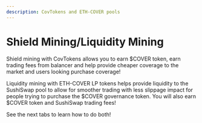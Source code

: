 ```yaml
---
description: CovTokens and ETH-COVER pools
---
```


# Shield Mining/Liquidity Mining

Shield mining with CovTokens allows you to earn $COVER token, earn trading fees from balancer and help provide cheaper coverage to the market and users looking purchase coverage!

Liquidity mining with ETH-COVER LP tokens helps provide liquidity to the SushiSwap pool to allow for smoother trading with less slippage impact for people trying to purchase the $COVER governance token. You will also earn $COVER token and SushiSwap trading fees!

See the next tabs to learn how to do both!

